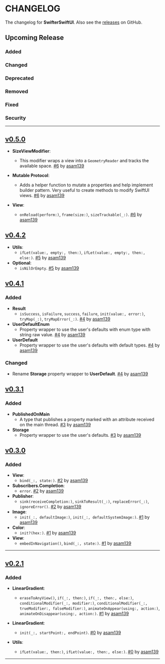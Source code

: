# CHANGELOG

The changelog for **SwifterSwiftUI**. Also see the [releases](https://github.com/asam139/SwifterSwiftUI/releases) on GitHub.

## Upcoming Release

### Added

### Changed

### Deprecated

### Removed

### Fixed

### Security

---

## [v0.5.0](https://github.com/asam139/SwifterSwiftUI/releases/tag/0.5.0)

- **SizeViewModifier**:
    -  This modifier wraps a view into a `GeometryReader` and tracks the available space. [#6](https://github.com/asam139/Steps/pull/6) by [asam139](https://github.com/asam139)

- **Mutable Protocol**:
    - Adds a helper function to mutate a properties and help implement builder pattern. Very useful to create methods to modify SwiftUI views. [#6](https://github.com/asam139/Steps/pull/6) by [asam139](https://github.com/asam139)

- **View**:
    - `onReload(perform:)`, `frame(size:)`, `sizeTrackable(_:)`.  [#6](https://github.com/asam139/Steps/pull/6) by [asam139](https://github.com/asam139)
    
## [v0.4.2](https://github.com/asam139/SwifterSwiftUI/releases/tag/0.4.2)

- **Utils**:
    - `ifLet(value:, empty:, then:)`, `ifLet(value:, empty:, then:, else:)`.  [#5](https://github.com/asam139/Steps/pull/5) by [asam139](https://github.com/asam139)
- **Optional**:
    - `isNilOrEmpty`.  [#5](https://github.com/asam139/Steps/pull/5) by [asam139](https://github.com/asam139)

## [v0.4.1](https://github.com/asam139/SwifterSwiftUI/releases/tag/0.4.1)

### Added
- **Result**
    -  `isSuccess`,  `isFailure`,  `success`,  `failure`,   `init(value:, error:)`,  `tryMap(_:)`,  `tryMapError(_:)`. [#4](https://github.com/asam139/Steps/pull/4) by [asam139](https://github.com/asam139) 
- **UserDefaultEnum**
    - Property wrapper to use the user's defaults with enum type with string raw value. [#4](https://github.com/asam139/Steps/pull/4) by [asam139](https://github.com/asam139) 
- **UserDefault**
    - Property wrapper to use the user's defaults with default types. [#4](https://github.com/asam139/Steps/pull/4) by [asam139](https://github.com/asam139) 

### Changed
- Rename **Storage** property wrapper to **UserDefault**. [#4](https://github.com/asam139/Steps/pull/4) by [asam139](https://github.com/asam139) 

## [v0.3.1](https://github.com/asam139/SwifterSwiftUI/releases/tag/0.3.1)

### Added

- **PublishedOnMain**
    - A type that publishes a property marked with an attribute received on the main thread.  [#3](https://github.com/asam139/Steps/pull/3) by [asam139](https://github.com/asam139) 
- **Storage**
    - Property wrapper to use the user's defaults. [#3](https://github.com/asam139/Steps/pull/3) by [asam139](https://github.com/asam139) 
    
## [v0.3.0](https://github.com/asam139/SwifterSwiftUI/releases/tag/0.3.0)

### Added

- **View**:
    - `bind(_:, state:)`.  [#2](https://github.com/asam139/Steps/pull/2) by [asam139](https://github.com/asam139) 
- **Subscribers.Completion**:
    - `error`.  [#2](https://github.com/asam139/Steps/pull/2) by [asam139](https://github.com/asam139) 
- **Publisher**:
    - `sink(receiveCompletion:)`, `sinkToResult(_:)`, `replaceError(_:)`, `ignoreError()`.  [#2](https://github.com/asam139/Steps/pull/2) by [asam139](https://github.com/asam139) 
- **Image**:
    - `init(_:, defaultImage:)`,  `init(_:, defaultSystemImage:)`.  [#1](https://github.com/asam139/Steps/pull/1) by [asam139](https://github.com/asam139)
- **Color**: 
    - `init?(hex:)`. [#1](https://github.com/asam139/Steps/pull/1) by [asam139](https://github.com/asam139)
- **View**:
    - `embedInNavigation()`, `bind(_:, state:)`.  [#1](https://github.com/asam139/Steps/pull/1) by [asam139](https://github.com/asam139) 

---

## [v0.2.1](https://github.com/asam139/SwifterSwiftUI/releases/tag/0.2.1)

### Added
- **LinearGradient**:
    - `eraseToAnyView()`, `if(_:, then:)`, `if(_:, then:, else:)`, `conditionalModifier(_:, modifier:)`, `conditionalModifier(_:, trueModifier:, falseModifier:)`, `animateOnAppear(using:, action:)`, `animateOnDisappear(using:, action:)`.  [#1](https://github.com/asam139/Steps/pull/1) by [asam139](https://github.com/asam139)

- **LinearGradient**:
    - `init(_:, startPoint:, endPoint)`.  [#0](https://github.com/asam139/Steps/pull/0) by [asam139](https://github.com/asam139)

- **Utils**:
    - `ifLet(value:, then:)`, `ifLet(value:, then:, else:)`.  [#0](https://github.com/asam139/Steps/pull/0) by [asam139](https://github.com/asam139)

---
